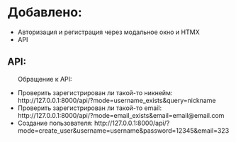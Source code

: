 <h1>Добавлено:</h1>

<ul>
    <li>Авторизация и регистрация через модальное окно и HTMX</li>
    <li>API</li>
</ul>



<h2>API:</h2>

<ul>
<p>Обращение к API:</p>
<li>Проверить зарегистрирован ли такой-то никнейм: http://127.0.0.1:8000/api/?mode=username_exists&query=nickname</li>
<li>Проверить зарегистрирован ли такой-то email: http://127.0.0.1:8000/api/?mode=email_exists&email=email@email.com</li>
<li>Создание пользователя: http://127.0.0.1:8000/api/?mode=create_user&username=username&password=12345&email=323</li>
</ul>

